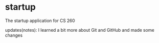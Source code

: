 # startup
The startup application for CS 260

updates(notes): I learned a bit more about Git and GitHub and made some changes
